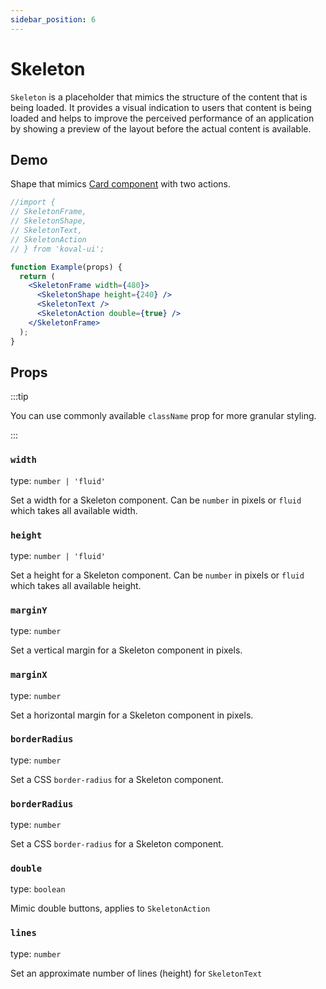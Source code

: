 ```yaml
---
sidebar_position: 6
---
```


# Skeleton

`Skeleton` is a placeholder that mimics the structure of the content that is being loaded. It provides a visual indication to users that content is being loaded and helps to improve the perceived performance of an application by showing a preview of the layout before the actual content is available.

## Demo

Shape that mimics [Card component](/docs/content/card) with two actions.

```jsx live
//import {
// SkeletonFrame,
// SkeletonShape,
// SkeletonText,
// SkeletonAction
// } from 'koval-ui';

function Example(props) {
  return (
    <SkeletonFrame width={480}>
      <SkeletonShape height={240} />
      <SkeletonText />
      <SkeletonAction double={true} />
    </SkeletonFrame>
  );
}
```

## Props

:::tip

You can use commonly available `className` prop for more granular styling.

:::

### `width`

type: `number | 'fluid'`

Set a width for a Skeleton component. Can be `number` in pixels or `fluid` which takes all available width.

### `height`

type: `number | 'fluid'`

Set a height for a Skeleton component. Can be `number` in pixels or `fluid` which takes all available height.

### `marginY`

type: `number`

Set a vertical margin for a Skeleton component in pixels.

### `marginX`

type: `number`

Set a horizontal margin for a Skeleton component in pixels.

### `borderRadius`

type: `number`

Set a CSS `border-radius` for a Skeleton component.

### `borderRadius`

type: `number`

Set a CSS `border-radius` for a Skeleton component.

### `double`

type: `boolean`

Mimic double buttons, applies to `SkeletonAction`

### `lines`

type: `number`

Set an approximate number of lines (height) for `SkeletonText`
